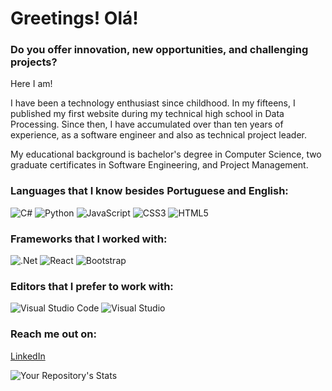 # Greetings! Olá!

### Do you offer innovation, new opportunities, and challenging projects?

Here I am!

I have been a technology enthusiast since childhood. In my fifteens, I published my first website during my technical high school in Data Processing.
Since then, I have accumulated over than ten years of experience, as a software engineer and also as technical project leader.

My educational background is bachelor's degree in Computer Science, two graduate certificates in Software Engineering, and Project Management.

### Languages that I know besides Portuguese and English:

![C#](https://img.shields.io/badge/c%23-%23239120.svg?style=for-the-badge&logo=c-sharp&logoColor=white)
![Python](https://img.shields.io/badge/python-3670A0?style=for-the-badge&logo=python&logoColor=ffdd54)
![JavaScript](https://img.shields.io/badge/javascript-%23323330.svg?style=for-the-badge&logo=javascript&logoColor=%23F7DF1E)
![CSS3](https://img.shields.io/badge/css3-%231572B6.svg?style=for-the-badge&logo=css3&logoColor=white)
![HTML5](https://img.shields.io/badge/html5-%23E34F26.svg?style=for-the-badge&logo=html5&logoColor=white)

### Frameworks that I worked with:

![.Net](https://img.shields.io/badge/.NET-5C2D91?style=for-the-badge&logo=.net&logoColor=white)
![React](https://img.shields.io/badge/react-%2320232a.svg?style=for-the-badge&logo=react&logoColor=%2361DAFB)
![Bootstrap](https://img.shields.io/badge/bootstrap-%23563D7C.svg?style=for-the-badge&logo=bootstrap&logoColor=white)

### Editors that I prefer to work with:

![Visual Studio Code](https://img.shields.io/badge/Visual%20Studio%20Code-0078d7.svg?style=for-the-badge&logo=visual-studio-code&logoColor=white)
![Visual Studio](https://img.shields.io/badge/Visual%20Studio-5C2D91.svg?style=for-the-badge&logo=visual-studio&logoColor=white)

### Reach me out on:

<a href="www.linkedin.com/in/fborgesj/fborgesj">LinkedIn</a>


![Your Repository's Stats](https://github-readme-stats.vercel.app/api/top-langs/?username=jufb&theme=black-pink)
